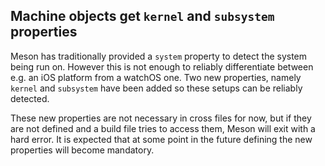 ## Machine objects get `kernel` and `subsystem` properties

Meson has traditionally provided a `system` property to detect the
system being run on. However this is not enough to reliably
differentiate between e.g. an iOS platform from a watchOS one. Two new
properties, namely `kernel` and `subsystem` have been added so these
setups can be reliably detected.

These new properties are not necessary in cross files for now, but if
they are not defined and a build file tries to access them, Meson will
exit with a hard error. It is expected that at some point in the
future defining the new properties will become mandatory.
